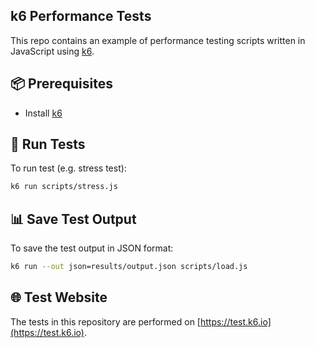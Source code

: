 ## k6 Performance Tests

This repo contains an example of performance testing scripts written in JavaScript using [k6](https://k6.io/).

## 📦 Prerequisites
- Install [k6](https://k6.io/docs/getting-started/installation/)

## 🚀 Run Tests

To run test (e.g. stress test):
```bash
k6 run scripts/stress.js
```

## 📊 Save Test Output

To save the test output in JSON format:
```bash
k6 run --out json=results/output.json scripts/load.js
```

## 🌐 Test Website

The tests in this repository are performed on [https://test.k6.io](https://test.k6.io).
```
